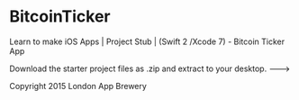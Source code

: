 # BitcoinTicker
Learn to make iOS Apps | Project Stub | (Swift 2 /Xcode 7) - Bitcoin Ticker App

Download the starter project files as .zip and extract to your desktop. --->

Copyright 2015 London App Brewery
